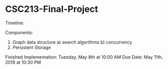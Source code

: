 # CSC213-Final-Project
Timeline: 

Components:
1. Graph data structure 
  a) search algorithms 
  b) concurrency 
2. Persistent Storage 

Finished Implementation: Tuesday, May 8th at 10:00 AM 
Due Date: May 11th, 2018 at 10:30 PM 

